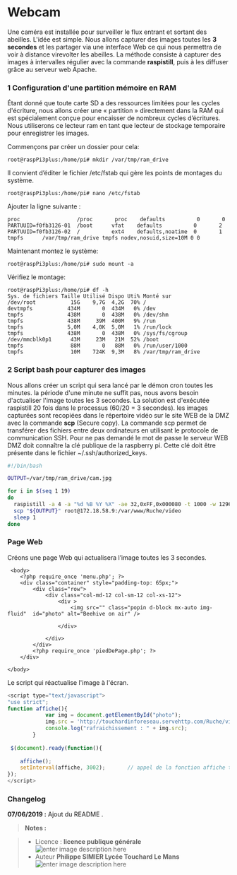 ﻿# Webcam

Une caméra est installée pour surveiller le flux entrant et sortant des abeilles. L'idée est simple. Nous allons capturer des images toutes les **3 secondes** et les partager via une interface Web ce qui nous permettra de voir à distance  virevolter les abeilles. La méthode consiste à capturer des images à intervalles régulier avec la commande **raspistill**, puis à les diffuser grâce au serveur web Apache.

### 1 Configuration d'une partition mémoire en RAM 

Étant donné que toute carte SD a des ressources limitées pour les cycles d'écriture, nous allons  créer une « partition » directement dans la RAM qui est spécialement conçue pour encaisser de nombreux cycles d’écritures. Nous utiliserons ce lecteur ram en tant que lecteur de stockage temporaire pour enregistrer les images. 

Commençons par créer un dossier pour cela:
```
root@raspPi3plus:/home/pi# mkdir /var/tmp/ram_drive
```
Il convient d’éditer le fichier /etc/fstab qui gère les points de montages du système. 
```
root@raspPi3plus:/home/pi# nano /etc/fstab
```
Ajouter la ligne suivante :
```
proc                  /proc       proc    defaults          0       0
PARTUUID=f0fb3126-01  /boot      vfat    defaults          0       2
PARTUUID=f0fb3126-02  /          ext4    defaults,noatime  0       1
tmpfs      /var/tmp/ram_drive tmpfs nodev,nosuid,size=10M 0 0
```
Maintenant montez le  système:
```
root@raspPi3plus:/home/pi# sudo mount -a
```
Vérifiez le montage:
```
root@raspPi3plus:/home/pi# df -h
Sys. de fichiers Taille Utilisé Dispo Uti% Monté sur
/dev/root           15G    9,7G  4,2G  70% /
devtmpfs           434M       0  434M   0% /dev
tmpfs              438M       0  438M   0% /dev/shm
tmpfs              438M     39M  400M   9% /run
tmpfs              5,0M    4,0K  5,0M   1% /run/lock
tmpfs              438M       0  438M   0% /sys/fs/cgroup
/dev/mmcblk0p1      43M     23M   21M  52% /boot
tmpfs               88M       0   88M   0% /run/user/1000
tmpfs               10M    724K  9,3M   8% /var/tmp/ram_drive

```
### 2 Script bash pour capturer des images

Nous allons créer un script qui sera lancé par le démon cron toutes les minutes. 
la période d'une minute ne suffit pas, nous avons besoin d'actualiser l'image toutes les 3 secondes. La solution est d'exécutée raspistill 20 fois dans le processus (60/20 = 3 secondes).
les images capturées sont  recopiées dans le répertoire vidéo sur le site WEB de la DMZ avec la commande **scp** (Secure copy). La commande scp permet de transférer des fichiers entre deux ordinateurs en utilisant le protocole de communication SSH. 
Pour ne pas demandé le mot de passe le serveur WEB  DMZ doit connaître la clé publique de la raspberry pi. Cette clé doit  être présente dans le fichier ~/.ssh/authorized_keys. 

```bash
#!/bin/bash

OUTPUT=/var/tmp/ram_drive/cam.jpg

for i in $(seq 1 19)
do
  raspistill -a 4 -a "%d %B %Y %X" -ae 32,0xFF,0x000080 -t 1000 -w 1296 -h 972 -o "${OUTPUT}"
  scp "${OUTPUT}" root@172.18.58.9:/var/www/Ruche/video
  sleep 1
done

``` 

### Page Web

Créons une page Web qui actualisera l’image toutes les 3 secondes.
```
 <body>
	<?php require_once 'menu.php'; ?>
	<div class="container" style="padding-top: 65px;">
		<div class="row">
			<div class="col-md-12 col-sm-12 col-xs-12">
				<div >
			        <img src="" class="popin d-block mx-auto img-fluid"  id="photo" alt="Beehive on air" />
					
			    </div>  
				
			</div>
		</div>
		<?php require_once 'piedDePage.php'; ?>
	</div>

</body>
```
Le script qui réactualise l'image à l'écran.

```javascript
<script type="text/javascript">
"use strict";
function affiche(){
            var img = document.getElementById("photo");
            img.src = 'http://touchardinforeseau.servehttp.com/Ruche/video/cam.jpg?'+new Date().getMilliseconds();
		    console.log("rafraichissement : " + img.src);	
		}
		
 $(document).ready(function(){
				
   	affiche();
	setInterval(affiche, 3002);       // appel de la fonction affiche toutes les 3 secondes et 2 milliemes
});
</script>
```

### Changelog

 **07/06/2019 :** Ajout du README . 
 
 
> **Notes :**


> - Licence : **licence publique générale** ![enter image description here](https://img.shields.io/badge/licence-GPL-green.svg)
> - Auteur **Philippe SIMIER Lycée Touchard Le Mans**
>  ![enter image description here](https://img.shields.io/badge/built-passing-green.svg)
<!-- TOOLBOX 

Génération des badges : https://shields.io/
Génération de ce fichier : https://stackedit.io/editor#
https://docplayer.fr/15188945-Le-traitement-d-images-avec-opencv.html

